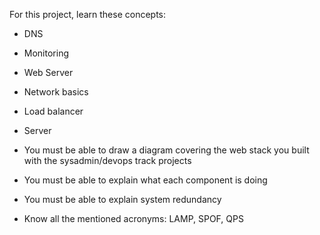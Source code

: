 For this project, learn these concepts:

- DNS
- Monitoring
- Web Server
- Network basics
- Load balancer
- Server

- You must be able to draw a diagram covering the web stack you built with the sysadmin/devops track projects
- You must be able to explain what each component is doing
- You must be able to explain system redundancy
- Know all the mentioned acronyms: LAMP, SPOF, QPS
